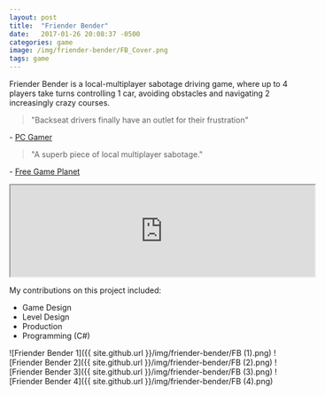 ```yaml
---
layout: post
title:  "Friender Bender"
date:   2017-01-26 20:08:37 -0500
categories: game
image: /img/friender-bender/FB_Cover.png
tags: game
---
```

Friender Bender is a local-multiplayer sabotage driving game, where up to 4 players take turns controlling 1 car, avoiding obstacles and navigating 2 increasingly crazy courses.

>"Backseat drivers finally have an outlet for their frustration" 

\- [PC Gamer](http://www.pcgamer.com/free-games-of-the-week)

>"A superb piece of local multiplayer sabotage." 

\- [Free Game Planet](https://www.freegameplanet.com/friender-bender-download-game/)

<iframe frameborder="2" src="https://itch.io/embed/97545?linkback=true&amp;border_width=0&amp;bg_color=00A5E5&amp;fg_color=eeeeee&amp;border_color=0080FF" width="550" height="165"></iframe>

My contributions on this project included:

* Game Design
* Level Design
* Production
* Programming (C#)

![Friender Bender 1]({{ site.github.url }}/img/friender-bender/FB (1).png)
![Friender Bender 2]({{ site.github.url }}/img/friender-bender/FB (2).png)
![Friender Bender 3]({{ site.github.url }}/img/friender-bender/FB (3).png)
![Friender Bender 4]({{ site.github.url }}/img/friender-bender/FB (4).png)
